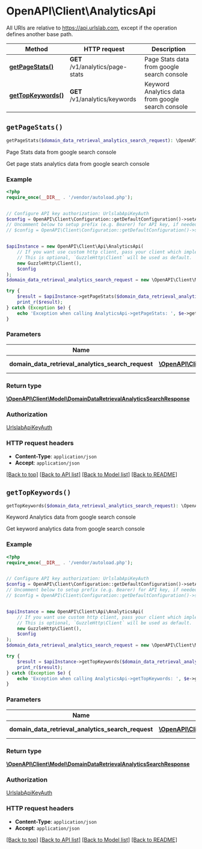# OpenAPI\Client\AnalyticsApi

All URIs are relative to https://api.urlslab.com, except if the operation defines another base path.

| Method | HTTP request | Description |
| ------------- | ------------- | ------------- |
| [**getPageStats()**](AnalyticsApi.md#getPageStats) | **GET** /v1/analytics/page-stats | Page Stats data from google search console |
| [**getTopKeywords()**](AnalyticsApi.md#getTopKeywords) | **GET** /v1/analytics/keywords | Keyword Analytics data from google search console |


## `getPageStats()`

```php
getPageStats($domain_data_retrieval_analytics_search_request): \OpenAPI\Client\Model\DomainDataRetrievalAnalyticsSearchResponse
```

Page Stats data from google search console

Get page stats analytics data from google search console

### Example

```php
<?php
require_once(__DIR__ . '/vendor/autoload.php');


// Configure API key authorization: UrlslabApiKeyAuth
$config = OpenAPI\Client\Configuration::getDefaultConfiguration()->setApiKey('X-URLSLAB-KEY', 'YOUR_API_KEY');
// Uncomment below to setup prefix (e.g. Bearer) for API key, if needed
// $config = OpenAPI\Client\Configuration::getDefaultConfiguration()->setApiKeyPrefix('X-URLSLAB-KEY', 'Bearer');


$apiInstance = new OpenAPI\Client\Api\AnalyticsApi(
    // If you want use custom http client, pass your client which implements `GuzzleHttp\ClientInterface`.
    // This is optional, `GuzzleHttp\Client` will be used as default.
    new GuzzleHttp\Client(),
    $config
);
$domain_data_retrieval_analytics_search_request = new \OpenAPI\Client\Model\DomainDataRetrievalAnalyticsSearchRequest(); // \OpenAPI\Client\Model\DomainDataRetrievalAnalyticsSearchRequest | Analytics request

try {
    $result = $apiInstance->getPageStats($domain_data_retrieval_analytics_search_request);
    print_r($result);
} catch (Exception $e) {
    echo 'Exception when calling AnalyticsApi->getPageStats: ', $e->getMessage(), PHP_EOL;
}
```

### Parameters

| Name | Type | Description  | Notes |
| ------------- | ------------- | ------------- | ------------- |
| **domain_data_retrieval_analytics_search_request** | [**\OpenAPI\Client\Model\DomainDataRetrievalAnalyticsSearchRequest**](../Model/DomainDataRetrievalAnalyticsSearchRequest.md)| Analytics request | |

### Return type

[**\OpenAPI\Client\Model\DomainDataRetrievalAnalyticsSearchResponse**](../Model/DomainDataRetrievalAnalyticsSearchResponse.md)

### Authorization

[UrlslabApiKeyAuth](../../README.md#UrlslabApiKeyAuth)

### HTTP request headers

- **Content-Type**: `application/json`
- **Accept**: `application/json`

[[Back to top]](#) [[Back to API list]](../../README.md#endpoints)
[[Back to Model list]](../../README.md#models)
[[Back to README]](../../README.md)

## `getTopKeywords()`

```php
getTopKeywords($domain_data_retrieval_analytics_search_request): \OpenAPI\Client\Model\DomainDataRetrievalAnalyticsSearchResponse
```

Keyword Analytics data from google search console

Get keyword analytics data from google search console

### Example

```php
<?php
require_once(__DIR__ . '/vendor/autoload.php');


// Configure API key authorization: UrlslabApiKeyAuth
$config = OpenAPI\Client\Configuration::getDefaultConfiguration()->setApiKey('X-URLSLAB-KEY', 'YOUR_API_KEY');
// Uncomment below to setup prefix (e.g. Bearer) for API key, if needed
// $config = OpenAPI\Client\Configuration::getDefaultConfiguration()->setApiKeyPrefix('X-URLSLAB-KEY', 'Bearer');


$apiInstance = new OpenAPI\Client\Api\AnalyticsApi(
    // If you want use custom http client, pass your client which implements `GuzzleHttp\ClientInterface`.
    // This is optional, `GuzzleHttp\Client` will be used as default.
    new GuzzleHttp\Client(),
    $config
);
$domain_data_retrieval_analytics_search_request = new \OpenAPI\Client\Model\DomainDataRetrievalAnalyticsSearchRequest(); // \OpenAPI\Client\Model\DomainDataRetrievalAnalyticsSearchRequest | Analytics request

try {
    $result = $apiInstance->getTopKeywords($domain_data_retrieval_analytics_search_request);
    print_r($result);
} catch (Exception $e) {
    echo 'Exception when calling AnalyticsApi->getTopKeywords: ', $e->getMessage(), PHP_EOL;
}
```

### Parameters

| Name | Type | Description  | Notes |
| ------------- | ------------- | ------------- | ------------- |
| **domain_data_retrieval_analytics_search_request** | [**\OpenAPI\Client\Model\DomainDataRetrievalAnalyticsSearchRequest**](../Model/DomainDataRetrievalAnalyticsSearchRequest.md)| Analytics request | |

### Return type

[**\OpenAPI\Client\Model\DomainDataRetrievalAnalyticsSearchResponse**](../Model/DomainDataRetrievalAnalyticsSearchResponse.md)

### Authorization

[UrlslabApiKeyAuth](../../README.md#UrlslabApiKeyAuth)

### HTTP request headers

- **Content-Type**: `application/json`
- **Accept**: `application/json`

[[Back to top]](#) [[Back to API list]](../../README.md#endpoints)
[[Back to Model list]](../../README.md#models)
[[Back to README]](../../README.md)
